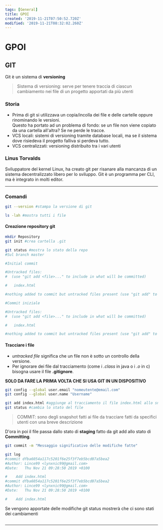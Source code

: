 ```yaml
---
tags: [General]
title: GPOI
created: '2019-11-21T07:50:52.720Z'
modified: '2019-11-21T08:32:02.260Z'
---
```


# GPOI

## GIT

Git è un sistema di **versioning**
> Sistema di versioning: serve per tenere traccia di ciascun cambiamento nei file di un progetto apportati da più utenti

### Storia

- Prima di git si utilizzava un copia/incolla dei file e delle cartelle oppure rinominando le versioni.  
  Questo ha portato ad un problema di fondo: se un file non viene copiato da una cartella all'altra? Se ne perde le tracce.  
- VCS locali: sistemi di versioning tramite database locali, ma se il sistema dove risiedeva il progetto falliva si perdeva tutto.
- VCS centralizzati: versioning distribuito tra i vari utenti

### Linus Torvalds

Sviluppatore del kernel Linux, ha creato git per risanare alla mancanza di un sistema decentralizzato libero per lo sviluppo.
Git è un programma per CLI, ma è integrato in molti editor.  

---

### Comandi

```bash
git --version #stampa la versione di git
```

```bash
ls -lah #mostra tutti i file
```

#### Creazione repository git

```bash
mkdir Repository
git init #crea cartella .git
```

```bash
git status #mostra lo stato della repo
#Sul branch master

#Initial commit

#Untracked files:
#  (use "git add <file>..." to include in what will be committed)

#	index.html

#nothing added to commit but untracked files present (use "git add" to track)Sul branch master

#Commit iniziale

#Untracked files:
#  (use "git add <file>..." to include in what will be committed)

#	index.html

#nothing added to commit but untracked files present (use "git add" to track)

```

#### Tracciare i file

- _untracked file_ significa che un file non è sotto un controllo della versione.  
- Per ignorare dei file dal tracciamento (come i _.class_ in java o i _.o_ in c) bisogna usare il file **.gitignore**.

**SOLO DA FARE LA PRIMA VOLTA CHE SI USA GIT IN UN DISPOSITIVO**

```bash
git config --global user.email "nomeutente@email.com"
git config --global user.name "Username"
```

```bash
git add index.html #aggiunge al tracciamento il file index.html allo snapshot
git status #cambia lo stato del file
```

> COMMIT: sono degli snapshot fatti ai file da tracciare fatti da specifici utenti con una breve descrizione

D'ora in poi il file passa dallo stato di **staging** fatto da git add allo stato di **Committing**.

```bash
git commit -m "Messaggio significativo delle modifiche fatte"
```

```bash
git log
#commit dfba6054a117c5201f6e25f3f7eb5bcd07a5bea2
#Author: Lince99 <lynxnic99@gmail.com>
#Date:   Thu Nov 21 09:28:50 2019 +0100

#    Add index.html
#commit dfba6054a117c5201f6e25f3f7eb5bcd07a5bea2
#Author: Lince99 <lynxnic99@gmail.com>
#Date:   Thu Nov 21 09:28:50 2019 +0100

#    Add index.html
```

Se vengono apportate delle modifiche git status mostrerà che ci sono stati dei cambiamenti

```bash

```


---

